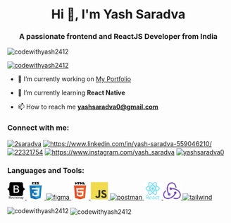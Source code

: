 <h1 align="center">Hi 👋, I'm Yash Saradva</h1>
<h3 align="center">A passionate frontend and ReactJS Developer from India</h3>

<p align="left"> <img src="https://komarev.com/ghpvc/?username=codewithyash2412&label=Profile%20views&color=0e75b6&style=flat" alt="codewithyash2412" /> </p>

<p align="left"> <a href="https://github.com/ryo-ma/github-profile-trophy"><img src="https://github-profile-trophy.vercel.app/?username=codewithyash2412" alt="codewithyash2412" /></a> </p>

- 🔭 I’m currently working on [My Portfolio](https://github.com/CodeWithYash2412/YashPortfolio)

- 🌱 I’m currently learning **React Native**

- 📫 How to reach me **yashsaradva0@gmail.com**

<h3 align="left">Connect with me:</h3>
<p align="left">
<a href="https://twitter.com/2saradva" target="blank"><img align="center" src="https://raw.githubusercontent.com/rahuldkjain/github-profile-readme-generator/master/src/images/icons/Social/twitter.svg" alt="2saradva" height="30" width="40" /></a>
<a href="https://linkedin.com/in/https://www.linkedin.com/in/yash-saradva-559046210/" target="blank"><img align="center" src="https://raw.githubusercontent.com/rahuldkjain/github-profile-readme-generator/master/src/images/icons/Social/linked-in-alt.svg" alt="https://www.linkedin.com/in/yash-saradva-559046210/" height="30" width="40" /></a>
<a href="https://stackoverflow.com/users/22321754" target="blank"><img align="center" src="https://raw.githubusercontent.com/rahuldkjain/github-profile-readme-generator/master/src/images/icons/Social/stack-overflow.svg" alt="22321754" height="30" width="40" /></a>
<a href="https://instagram.com/https://www.instagram.com/yash_saradva" target="blank"><img align="center" src="https://raw.githubusercontent.com/rahuldkjain/github-profile-readme-generator/master/src/images/icons/Social/instagram.svg" alt="https://www.instagram.com/yash_saradva" height="30" width="40" /></a>
<a href="https://www.codechef.com/users/yashsaradva0" target="blank"><img align="center" src="https://cdn.jsdelivr.net/npm/simple-icons@3.1.0/icons/codechef.svg" alt="yashsaradva0" height="30" width="40" /></a>
</p>

<h3 align="left">Languages and Tools:</h3>
<p align="left"> <a href="https://getbootstrap.com" target="_blank" rel="noreferrer"> <img src="https://raw.githubusercontent.com/devicons/devicon/master/icons/bootstrap/bootstrap-plain-wordmark.svg" alt="bootstrap" width="40" height="40"/> </a> <a href="https://www.w3schools.com/css/" target="_blank" rel="noreferrer"> <img src="https://raw.githubusercontent.com/devicons/devicon/master/icons/css3/css3-original-wordmark.svg" alt="css3" width="40" height="40"/> </a> <a href="https://www.figma.com/" target="_blank" rel="noreferrer"> <img src="https://www.vectorlogo.zone/logos/figma/figma-icon.svg" alt="figma" width="40" height="40"/> </a> <a href="https://www.w3.org/html/" target="_blank" rel="noreferrer"> <img src="https://raw.githubusercontent.com/devicons/devicon/master/icons/html5/html5-original-wordmark.svg" alt="html5" width="40" height="40"/> </a> <a href="https://developer.mozilla.org/en-US/docs/Web/JavaScript" target="_blank" rel="noreferrer"> <img src="https://raw.githubusercontent.com/devicons/devicon/master/icons/javascript/javascript-original.svg" alt="javascript" width="40" height="40"/> </a> <a href="https://postman.com" target="_blank" rel="noreferrer"> <img src="https://www.vectorlogo.zone/logos/getpostman/getpostman-icon.svg" alt="postman" width="40" height="40"/> </a> <a href="https://reactjs.org/" target="_blank" rel="noreferrer"> <img src="https://raw.githubusercontent.com/devicons/devicon/master/icons/react/react-original-wordmark.svg" alt="react" width="40" height="40"/> </a> <a href="https://redux.js.org" target="_blank" rel="noreferrer"> <img src="https://raw.githubusercontent.com/devicons/devicon/master/icons/redux/redux-original.svg" alt="redux" width="40" height="40"/> </a> <a href="https://tailwindcss.com/" target="_blank" rel="noreferrer"> <img src="https://www.vectorlogo.zone/logos/tailwindcss/tailwindcss-icon.svg" alt="tailwind" width="40" height="40"/> </a> </p>

<p><img align="left" src="https://github-readme-stats.vercel.app/api/top-langs?username=codewithyash2412&show_icons=true&locale=en&layout=compact" alt="codewithyash2412" /></p>

<p>&nbsp;<img align="center" src="https://github-readme-stats.vercel.app/api?username=codewithyash2412&show_icons=true&locale=en" alt="codewithyash2412" /></p>
